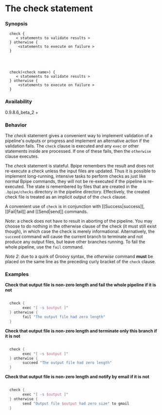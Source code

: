 # The check statement

### Synopsis

    
    
      check {
         < statements to validate results >
      } otherwise {
          <statements to execute on failure >
      }
    
  
    
    
      check(<check name>) {
         < statements to validate results >
      } otherwise {
          <statements to execute on failure >
      }
    

### Availability

0.9.8.6_beta_2 +

### Behavior

The *check* statement gives a convenient way to implement validation of a pipeline's outputs or progress and implement an alternative action if the validation fails. The `check` clause is executed and any `exec` or other statements inside are processed. If one of these fails, then the `otherwise` clause executes.

The *check* statement is stateful. Bpipe remembers the result and does not re-execute a check unless the input files are updated. Thus it is possible to implement long-running, intensive tasks to perform checks as just like normal Bpipe commands, they will not be re-executed if the pipeline is re-executed. The state is remembered by files that are created in the `.bpipe/checks` directory in the pipeline directory. Effectively, the created check file is treated as an implicit output of the `check` clause.

A convenient use of `check` is in conjunction with [[Success|success]], [[Fail|fail]] and [[Send|send]] commands.

*Note*:  a check does not have to result in aborting of the pipeline.  You may choose to do nothing in the otherwise clause of the check (it must still exist though), in which case the check is merely informational. Alternatively, the `succeed` command will cause the current branch to terminate and not produce any output files, but leave other branches running. To fail the whole pipeline, use the `fail` command.

*Note 2*: due to a quirk of Groovy syntax, the *otherwise* command **must** be placed on the same line as the preceding curly bracket of the `check` clause.

### Examples

**Check that output file is non-zero length and fail the whole pipeline if it is not**
```groovy 

  check {
        exec "[ -s $output ]"
  } otherwise {
        fail "The output file had zero length"
  }
```

**Check that output file is non-zero length and terminate only this branch if it is not**
```groovy 

  check {
        exec "[ -s $output ]"
  } otherwise {
        succeed "The output file had zero length"
  }
```

**Check that output file is non-zero length and notify by email if it is not**
```groovy 

  check {
        exec "[ -s $output ]"
  } otherwise {
        send "Output file $output had zero size" to gmail
  }
```
